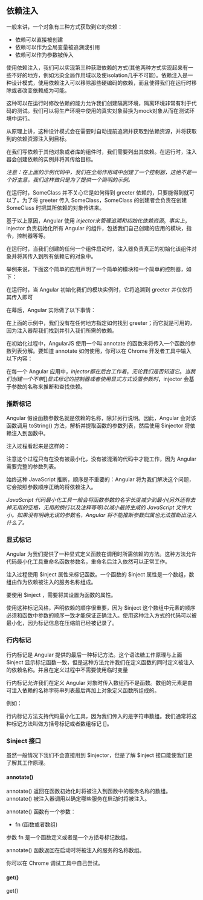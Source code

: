 ## 依赖注入

一般来讲，一个对象有三种方式获取到它的依赖：

- 依赖可以直接被创建
- 依赖可以作为全局变量被追溯或引用
- 依赖可以作为参数被传入

使用依赖注入，我们可以实现第三种获取依赖的方式(其他两种方式实现起来有一些不好的地方，例如污染全局作用域以及使isolation几乎不可能)。依赖注入是一种设计模式，使用依赖注入可以移除那些硬编码的依赖，而且使得我们在运行时移除或者改变依赖成为可能。

这种可以在运行时修改依赖的能力允许我们创建隔离环境，隔离环境非常有利于代码的测试。我们可以将生产环境中使用的真实对象替换为mock对象从而在测试环境中运行。

从原理上讲，这种设计模式会在需要时自动提前追溯并获取到依赖资源，并将获取到的依赖资源注入到目标。

在我们写依赖于其他对象或者库的组件时，我们需要列出其依赖。在运行时，注入器会创建依赖的实例并将其传给目标。

*注意：在上面的示例代码中，我们在全局作用域中创建了一个控制器，这绝不是一个好主意。我们这样做只是为了提供一个简明的示例。*

在运行时，SomeClass 并不关心它是如何得到 greeter 依赖的，只要能得到就可以了。为了将 greeter 传入 SomeClass，SomeClass 的创建者会负责在创建 SomeClass 时把其所依赖的对象传进来。

基于以上原因，Angular 使用 $injector 来管理追溯和初始化依赖资源。事实上，$injector 负责初始化所有 Angular 的组件，包括我们自己创建的应用的模块，指令，控制器等等。

在运行时，当我们创建的任何一个组件启动时，注入器负责真正的初始化该组件对象并将其传入到所有依赖它的对象中。

举例来说，下面这个简单的应用声明了一个简单的模块和一个简单的控制器，如下：

在运行时，当 Angular 初始化我们的模块实例时，它将追溯到 greeter 并仅仅将其传入即可

在幕后，Angular 实际做了以下事情：

在上面的示例中，我们没有在任何地方指定如何找到 greeter；而它就是可用的，因为注入器帮我们找到并引入我们所需的依赖。

在初始化过程中，AngularJS 使用一个叫 annotate 的函数来将传入一个函数的参数列表分解。要知道 annotate 如何使用，你可以在 Chrome 开发者工具中输入以下内容：

在每一个 Angular 应用中，$injector 都在后台工作着，无论我们是否知道它。当我们创建一个不带 [] 显式标记的控制器或者使用显式方式设置参数时，$injector 会基于参数的名称来推断和查找依赖。

### 推断标记

Angular 假设函数参数名就是依赖的名称，除非另行说明。因此，Angular 会对该函数调用 toString() 方法，解析并提取函数的参数列表，然后使用 $injector 将依赖注入到函数中。

注入过程看起来是这样的：

注意这个过程只有在没有被最小化，没有被混淆的代码中才能工作，因为 Angular 需要完整的参数列表。

始终这种 JavaScript 推断，顺序是不重要的：Angular 将为我们解决这个问题，它会按照参数顺序正确的将依赖注入。

*JavaScript 代码最小化工具一般会将函数参数的名字长度减少到最小(另外还有去掉无用的空格，无用的换行以及注释等等)以减小最终生成的 JavaScript 文件大小。如果没有明确无误的参数名，Angular 将不能推断参数归属也无法推断出注入什么了。*

### 显式标记

Angular 为我们提供了一种显式定义函数在调用时所需依赖的方法。这种方法允许代码最小化工具重命名函数参数名，重命名后注入依然可以正常工作。

注入过程使用 $inject 属性来标记函数。一个函数的 $inject 属性是一个数组，数组由作为依赖被注入的服务名称组成。

要使用 $inject ，需要将其设置为函数的属性。

使用这种标记风格，声明依赖的顺序很重要，因为 $inject 这个数组中元素的顺序必须和函数中参数的顺序一致才能保证正确注入。使用这种注入方式的代码可以被最小化，因为标记信息在压缩前已经被记录了。

### 行内标记

行内标记是 Angular 提供的最后一种标记方法。这个语法糖工作原理与上面 $inject 显示标记函数一致，但是这种方法允许我们在定义函数的同时定义被注入的依赖名称。并且在定义过程中不需要使用临时变量

行内标记允许我们在定义 Angular 对象时传入数组而不是函数。数组的元素是由可注入依赖的名称字符串列表最后再加上对象定义函数所组成的。

例如：

行内标记方法支持代码最小化工具，因为我们传入的是字符串数组。我们通常将这种标记方法叫做方括号标记或者数组标记 []。

### $inject 接口

虽然一般情况下我们不会直接用到 $injector，但是了解 $inject 接口能使我们更了解其工作原理。

#### annotate()

annotate() 返回在函数初始化时将被注入到函数中的服务名称的数组。annotate() 被注入器调用以确定哪些服务在启动时将被注入。

annotate() 函数有一个参数：

- fn (函数或者数组)

参数 fn 是一个函数定义或者是一个方括号标记数组。

annotate() 函数返回在启动时将被注入的服务的名称数组。

你可以在 Chrome 调试工具中自己尝试。

#### get()

get()